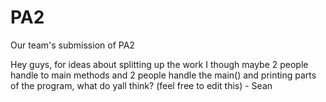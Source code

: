 # PA2
Our team's submission of PA2

Hey guys, for ideas about splitting up the work I though maybe 2 people handle to main methods and 2 people handle the main() and printing parts of the program, what do yall think? (feel free to edit this) - Sean
